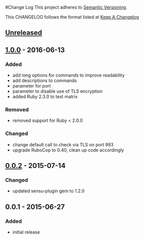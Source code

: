 #Change Log
This project adheres to [Semantic Versioning](http://semver.org/).

This CHANGELOG follows the format listed at [Keep A Changelog](http://keepachangelog.com/)

## [Unreleased]

## [1.0.0] - 2016-06-13
### Added
- add long options for commands to improve readability
- add descriptions to commands
- parameter for port
- parameter to disable use of TLS encryption
- added Ruby 2.3.0 to test matrix

### Removed
- removed support for Ruby < 2.0.0

### Changed
- change default call to check via TLS on port 993
- upgrade RuboCop to 0.40, clean up code accordingly

## [0.0.2] - 2015-07-14
### Changed
- updated sensu-plugin gem to 1.2.0

## 0.0.1 - 2015-06-27
### Added
- initial release

[Unreleased]: https://github.com/sensu-plugins/sensu-plugins-imap/compare/1.0.0...HEAD
[1.0.0]: https://github.com/sensu-plugins/sensu-plugins-imap/compare/0.0.2...1.0.0
[0.0.2]: https://github.com/sensu-plugins/sensu-plugins-imap/compare/0.0.1...0.0.2
